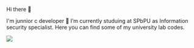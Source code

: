 Hi there 👋

I'm junnior c developer
🌱 I’m currently studuing at SPbPU as Information security specialist. Here you can find some of my university lab codes.

<!--gif-->



![](ezgif_com-gif-maker16-1.gif)
<!--
**Helek-std/Helek-std** is a ✨ _special_ ✨ repository because its `README.md` (this file) appears on your GitHub profile.

Here are some ideas to get you started:

- 🔭 I’m currently working on ...
- 🌱 I’m currently learning ...
- 👯 I’m looking to collaborate on ...
- 🤔 I’m looking for help with ...
- 💬 Ask me about ...
- 📫 How to reach me: ...
- 😄 Pronouns: ...
- ⚡ Fun fact: ...
-->
